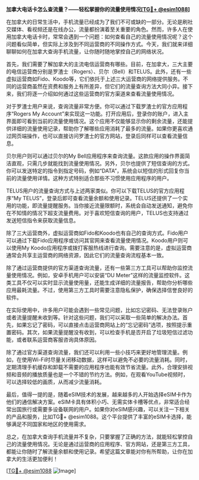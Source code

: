 **加拿大电话卡怎么查流量？——轻松掌握你的流量使用情况[[TG💪+ @esim1088](https://t.me/s/esim1088)]**

在加拿大的日常生活中，手机流量已经成为了我们不可或缺的一部分。无论是刷社交媒体、看视频还是在线办公，流量都扮演着至关重要的角色。然而，许多人在使用加拿大电话卡时，常常会遇到一个问题：如何查看自己的流量使用情况呢？这个问题看似简单，但实际上涉及到不同运营商的不同操作方式。今天，我们就来详细聊聊如何在加拿大查询手机流量，让你随时随地掌控自己的网络状况。

首先，我们需要了解加拿大的主流电信运营商有哪些。目前，在加拿大，三大主要的电信运营商分别是罗渣士（Rogers）、贝尔（Bell）和TELUS。此外，还有一些虚拟运营商如Fido、Koodo等，它们依托于上述三大运营商的网络提供服务。不同的运营商虽然在资费和服务上有所差异，但它们的流量查询方法大同小异。接下来，我们将逐一介绍如何通过这些运营商的官方渠道来查看流量使用情况。

对于罗渣士用户来说，查询流量非常方便。你可以通过下载罗渣士的官方应用程序“Rogers My Account”来实现这一功能。打开应用后，登录你的账户，进入主界面即可看到当前的流量使用情况。这个应用不仅能够显示你的剩余流量，还能提供详细的流量使用记录，帮助你了解哪些应用消耗了最多的流量。如果你更喜欢通过网页端操作，也可以直接访问罗渣士的官方网站，登录后同样可以查看流量信息。

贝尔用户则可以通过贝尔的My Bell应用程序来查询流量。这款应用的操作界面简洁直观，只需几步就能找到流量使用情况。另外，贝尔也提供了短信查询的方式。你可以发送特定的指令到指定号码，例如“DATA”，系统会以短信的形式回复你当前的流量使用详情。这种方式特别适合那些不习惯使用应用程序的用户。

TELUS用户的流量查询方式与上述两家类似。你可以下载TELUS的官方应用程序“My TELUS”，登录后即可查看流量余额和使用记录。TELUS还提供了一个实用的功能，即流量提醒服务。当你接近流量限额时，系统会自动发送通知，避免你在不知情的情况下超支流量费用。对于喜欢短信查询的用户，TELUS也支持通过发送短信指令来获取流量信息。

除了三大运营商外，虚拟运营商如Fido和Koodo也有自己的查询方式。Fido用户可以通过下载Fido应用程序或访问其官网来查看流量使用情况。Koodo用户则可以使用My Koodo应用程序或拨打客服热线进行查询。需要注意的是，虚拟运营商通常会共享主运营商的网络资源，因此它们的流量查询流程基本一致。

除了通过运营商提供的官方渠道查询流量，还有一些第三方工具可以帮助你监控流量使用情况。例如，安卓手机用户可以安装“DU Meter”这样的流量监控软件。这类工具不仅可以实时显示流量使用量，还能生成详细的流量报告，帮助你分析哪些应用最耗流量。不过，使用第三方工具时需要注意隐私保护，确保选择信誉良好的软件。

在实际使用中，许多用户可能会遇到一些常见问题，比如忘记密码、无法登录账户或者流量提醒未收到等。针对这些问题，我们可以采取一些简单的解决办法。首先，如果忘记了密码，可以直接点击运营商网站上的“忘记密码”选项，按照提示重置密码。其次，如果流量提醒没有收到，可以检查手机是否开启了垃圾短信过滤功能，或者联系运营商客服咨询具体原因。

除了通过官方渠道查询流量，我们还可以利用一些小技巧来更好地管理流量。例如，在使用Wi-Fi时尽量关闭移动数据，这样可以避免不必要的流量消耗。同时，定期清理手机缓存和卸载不需要的应用程序也能有效节省流量。此外，合理安排视频和音频的播放质量也是一个不错的节约方法。例如，在观看YouTube视频时，可以选择较低的画质，从而减少流量消耗。

最后，值得一提的是，随着eSIM技术的发展，越来越多的人开始选择eSIM卡作为他们的通信解决方案。eSIM卡具有体积小巧、无需实体卡槽等优点，非常适合经常出国旅行或需要多设备联网的用户。如果你对eSIM感兴趣，可以关注一下相关的产品和服务，比如TG💪+ @esim1088。这个平台提供了丰富的eSIM卡选择，能够满足不同国家和地区的使用需求。

总之，在加拿大查询手机流量并不复杂，只要掌握了正确的方法，就能轻松掌控自己的流量使用情况。无论是通过运营商的应用程序、官方网站，还是第三方工具，都能让你随时了解流量余额和使用记录。希望这篇文章能对你有所帮助，让你在加拿大的生活更加便利！

[[TG💪+ @esim1088](https://t.me/s/esim1088) ![Image](https://i.postimg.cc/4NQfJmqS/Snipaste-2025-05-13-00-14-12.png)]